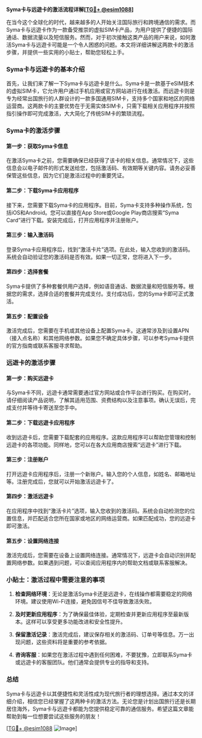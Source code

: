 **Syma卡与远遊卡的激活流程详解[[TG💪+ @esim1088](https://t.me/s/esim1088)]**

在当今这个全球化的时代，越来越多的人开始关注国际旅行和跨境通信的需求。而Syma卡与远遊卡作为一款备受推崇的虚拟SIM卡产品，为用户提供了便捷的国际通话、数据流量以及短信服务。然而，对于初次接触这类产品的用户来说，如何激活Syma卡与远遊卡可能是一个令人困惑的问题。本文将详细讲解这两款卡的激活步骤，并提供一些实用的小贴士，帮助您轻松上手。

### Syma卡与远遊卡的基本介绍

首先，让我们来了解一下Syma卡与远遊卡是什么。Syma卡是一款基于eSIM技术的虚拟SIM卡，它允许用户通过手机应用或官方网站进行在线激活。而远遊卡则是专为经常出国旅行的人群设计的一款多国通用SIM卡，支持多个国家和地区的网络运营商。这两款卡的主要优势在于无需实体SIM卡，只需下载相关应用程序并按照指引操作即可完成激活，大大简化了传统SIM卡的繁琐流程。

### Syma卡的激活步骤

#### 第一步：获取Syma卡信息
在激活Syma卡之前，您需要确保已经获得了该卡的相关信息。通常情况下，这些信息会以电子邮件的形式发送给您，包括激活码、有效期等关键内容。请务必妥善保管这些信息，因为它们是激活过程中的重要凭证。

#### 第二步：下载Syma卡应用程序
接下来，您需要下载Syma卡的应用程序。目前，Syma卡支持多种操作系统，包括iOS和Android。您可以直接在App Store或Google Play商店搜索“Syma Card”进行下载。安装完成后，打开应用程序并注册账户。

#### 第三步：输入激活码
登录Syma卡应用程序后，找到“激活卡片”选项。在此处，输入您收到的激活码。系统会自动验证您的激活码是否有效。如果一切正常，您将进入下一步。

#### 第四步：选择套餐
Syma卡提供了多种套餐供用户选择，例如语音通话、数据流量和短信服务等。根据您的需求，选择合适的套餐并完成支付。支付成功后，您的Syma卡即可正式激活。

#### 第五步：配置设备
激活完成后，您需要在手机或其他设备上配置Syma卡。这通常涉及到设置APN（接入点名称）和其他网络参数。如果您不确定具体步骤，可以参考Syma卡提供的官方指南或联系客服寻求帮助。

### 远遊卡的激活步骤

#### 第一步：购买远遊卡
与Syma卡不同，远遊卡通常需要通过官方网站或合作平台进行购买。在购买时，请仔细阅读产品说明，了解其适用范围、资费结构以及注意事项。确认无误后，完成支付并等待卡寄送至您手中。

#### 第二步：下载远遊卡应用程序
收到远遊卡后，您需要下载配套的应用程序。这款应用程序可以帮助您管理和控制远遊卡的各项功能。同样地，您可以在各大应用商店搜索“远遊卡”进行下载。

#### 第三步：注册账户
打开远遊卡应用程序后，注册一个新账户。输入您的个人信息，如姓名、邮箱地址等。注册完成后，您就可以开始激活远遊卡了。

#### 第四步：激活远遊卡
在应用程序中找到“激活卡片”选项，输入您收到的激活码。系统会自动检测您的位置信息，并匹配适合您所在国家或地区的网络运营商。如果匹配成功，您的远遊卡即可激活。

#### 第五步：设置网络连接
激活完成后，您需要在设备上设置网络连接。通常情况下，远遊卡会自动识别并配置网络参数。如果遇到问题，可以查阅应用程序内的帮助文档或联系客服解决。

### 小贴士：激活过程中需要注意的事项

1. **检查网络环境**：无论是激活Syma卡还是远遊卡，在线操作都需要稳定的网络环境。建议使用Wi-Fi连接，避免因信号不佳导致激活失败。
   
2. **及时更新应用程序**：为了确保最佳体验，定期检查并更新应用程序至最新版本。这样可以享受更多功能改进和安全性提升。

3. **保留激活记录**：激活完成后，建议保存相关的激活码、订单号等信息。万一出现问题，这些资料将是重要的参考依据。

4. **咨询客服**：如果您在激活过程中遇到任何困难，不要犹豫，立即联系Syma卡或远遊卡的客服团队。他们通常会提供专业的指导和支持。

### 总结

Syma卡与远遊卡以其便捷性和灵活性成为现代旅行者的理想选择。通过本文的详细介绍，相信您已经掌握了这两种卡的激活方法。无论您是计划出国旅行还是长期居住海外，Syma卡与远遊卡都能为您提供稳定可靠的通信服务。希望这篇文章能帮助到每一位想要尝试这些服务的朋友！

[[TG💪+ @esim1088](https://t.me/s/esim1088) ![Image](https://i.postimg.cc/4NQfJmqS/Snipaste-2025-05-13-00-14-12.png)]
